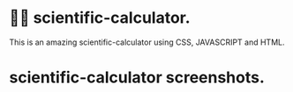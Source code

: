 #  :woman_technologist: scientific-calculator. 

This is an amazing scientific-calculator using CSS, JAVASCRIPT and HTML. 


#  scientific-calculator screenshots.


